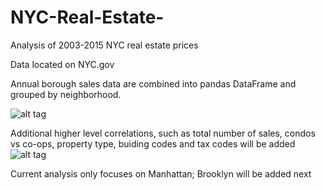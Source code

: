# NYC-Real-Estate-
Analysis of 2003-2015 NYC real estate prices

Data located on NYC.gov


Annual borough sales data are combined into pandas DataFrame and grouped by neighborhood. 

![alt tag](https://github.com/trevorwitter/NYC-Real-Estate-/blob/master/greenwich_village_graph.tiff)



Additional higher level correlations, such as total number of sales, condos vs co-ops, property type, buiding codes and tax codes will be added 
![alt tag](https://github.com/trevorwitter/NYC-Real-Estate-/blob/master/Annual_Sales_graph.tiff)

Current analysis only focuses on Manhattan; Brooklyn will be added next 
